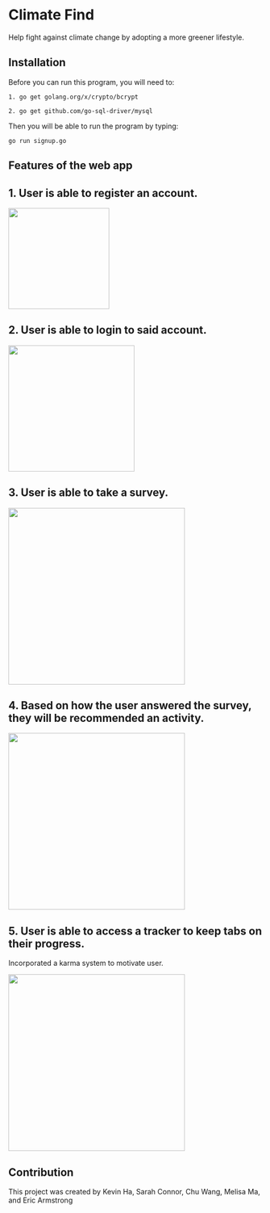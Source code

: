 # Climate Find
Help fight against climate change by adopting a more greener lifestyle.

## Installation
Before you can run this program, you will need to:

    1. go get golang.org/x/crypto/bcrypt
    
    2. go get github.com/go-sql-driver/mysql

Then you will be able to run the program by typing: 

    go run signup.go

## Features of the web app
## 1. User is able to register an account.
<img src="https://i.imgur.com/GS84oCh.png" width="200"/>

## 2. User is able to login to said account.
<img src="https://i.imgur.com/DFAQ2A6.png" width="250"/>

## 3. User is able to take a survey.
<img src="https://i.imgur.com/uvJL02Y.png" width="350"/>

## 4. Based on how the user answered the survey, they will be recommended an activity.
<img src="https://i.imgur.com/yJeSrx1.png" width="350"/>

## 5. User is able to access a tracker to keep tabs on their progress.
Incorporated a karma system to motivate user.

<img src ="https://i.imgur.com/EWhaXmr.png" width="350"/>


## Contribution
This project was created by Kevin Ha, Sarah Connor, Chu Wang, Melisa Ma, and Eric Armstrong
